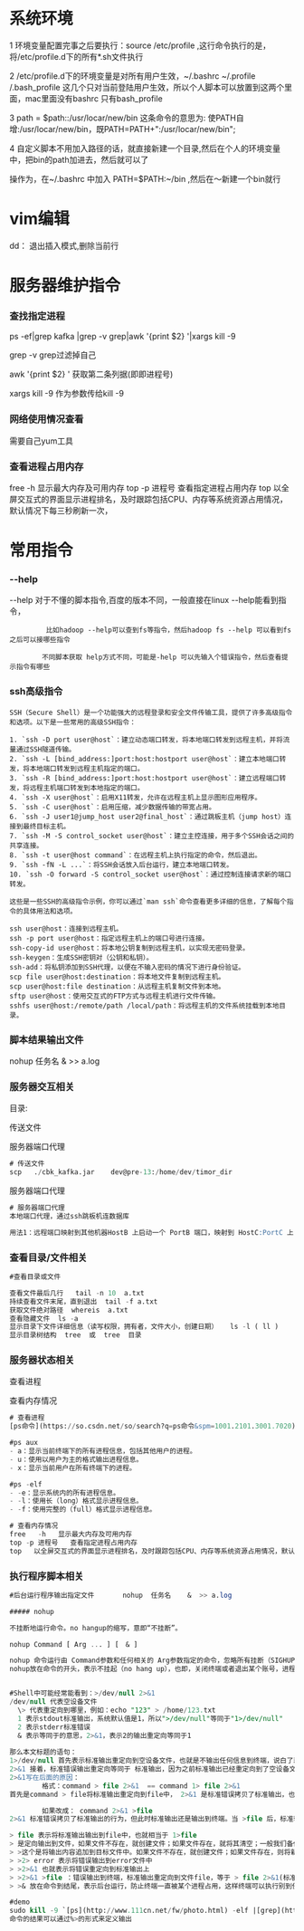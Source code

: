 

# 系统环境

1   环境变量配置完事之后要执行：source /etc/profile ,这行命令执行的是，将/etc/profile.d下的所有*.sh文件执行

2  /etc/profile.d下的环境变量是对所有用户生效，~/.bashrc  ~/.profile  /.bash_profile 这几个只对当前登陆用户生效，所以个人脚本可以放置到这两个里面，mac里面没有bashrc 只有bash_profile

 3 path = $path::/usr/locar/new/bin    这条命令的意思为: 使PATH自增:/usr/locar/new/bin，既PATH=PATH+":/usr/locar/new/bin";

4 自定义脚本不用加入路径的话，就直接新建一个目录,然后在个人的环境变量中，把bin的path加进去，然后就可以了

操作为，在~/.bashrc  中加入 PATH=$PATH:~/bin ,然后在～新建一个bin就行



# vim编辑

dd： 退出插入模式,删除当前行



# 服务器维护指令

### 查找指定进程

ps -ef|grep kafka |grep -v grep|awk '{print $2} '|xargs kill -9

grep -v grep过滤掉自己

awk '{print $2} ' 获取第二条列据(即即进程号)

xargs kill -9 作为参数传给kill -9

### 网络使用情况查看

需要自己yum工具



### 查看进程占用内存

free   -h   显示最大内存及可用内存
top -p 进程号   查看指定进程占用内存
top   以全屏交互式的界面显示进程排名，及时跟踪包括CPU、内存等系统资源占用情况，默认情况下每三秒刷新一次，











# 常用指令

### --help

--help   对于不懂的脚本指令,百度的版本不同，一般直接在linux --help能看到指令，

			 比如hadoop --help可以查到fs等指令，然后hadoop fs --help 可以看到fs之后可以接哪些指令
	
			不同脚本获取 help方式不同，可能是-help 可以先输入个错误指令，然后查看提示指令有哪些

### ssh高级指令

```
SSH（Secure Shell）是一个功能强大的远程登录和安全文件传输工具，提供了许多高级指令和选项。以下是一些常用的高级SSH指令：

1. `ssh -D port user@host`：建立动态端口转发，将本地端口转发到远程主机，并将流量通过SSH隧道传输。
2. `ssh -L [bind_address:]port:host:hostport user@host`：建立本地端口转发，将本地端口转发到远程主机指定的端口。
3. `ssh -R [bind_address:]port:host:hostport user@host`：建立远程端口转发，将远程主机端口转发到本地指定的端口。
4. `ssh -X user@host`：启用X11转发，允许在远程主机上显示图形应用程序。
5. `ssh -C user@host`：启用压缩，减少数据传输的带宽占用。
6. `ssh -J user1@jump_host user2@final_host`：通过跳板主机（jump host）连接到最终目标主机。
7. `ssh -M -S control_socket user@host`：建立主控连接，用于多个SSH会话之间的共享连接。
8. `ssh -t user@host command`：在远程主机上执行指定的命令，然后退出。
9. `ssh -fN -L ...`：将SSH会话放入后台运行，建立本地端口转发。
10. `ssh -O forward -S control_socket user@host`：通过控制连接请求新的端口转发。

这些是一些SSH的高级指令示例，你可以通过`man ssh`命令查看更多详细的信息，了解每个指令的具体用法和选项。

ssh user@host：连接到远程主机。
ssh -p port user@host：指定远程主机上的端口号进行连接。
ssh-copy-id user@host：将本地公钥复制到远程主机，以实现无密码登录。
ssh-keygen：生成SSH密钥对（公钥和私钥）。
ssh-add：将私钥添加到SSH代理，以便在不输入密码的情况下进行身份验证。
scp file user@host:destination：将本地文件复制到远程主机。
scp user@host:file destination：从远程主机复制文件到本地。
sftp user@host：使用交互式的FTP方式与远程主机进行文件传输。
sshfs user@host:/remote/path /local/path：将远程主机的文件系统挂载到本地目录。
```



### 脚本结果输出文件

nohup  任务名    &  >> a.log

### 服务器交互相关

目录:

传送文件

服务器端口代理

```sql
# 传送文件
scp   ./cbk_kafka.jar    dev@pre-13:/home/dev/timor_dir
```

服务器端口代理

```sql
# 服务器端口代理
本地端口代理，通过ssh跳板机连数据库

用法1：远程端口映射到其他机器HostB 上启动一个 PortB 端口，映射到 HostC:PortC 上，在 HostB 上运行：HostB$ ssh -L 0.0.0.0:PortB:HostC:PortC   user@HostC用法2：本地端口通过跳板映射到其他机器HostA 上启动一个 PortA 端口，通过 HostB 转发到 HostC:PortC上，在 HostA 上运行：HostA$ ssh -L 0.0.0.0:PortA:HostC:PortC  user@HostBssh -L 127.0.0.1:3308:rm-bp192qdgcbyq9e2db.mysql.rds.aliyuncs.com:3306   timo@jump-server.caibeike.netssh -L 127.0.0.1:27018:172.16.248.138:27017  timo@jump-server.caibeike.netssh -L 127.0.0.1:27021:mongo-main-01.caibeike-in.net:27017  timo@jump-server.caibeike.net跳板机密码: ID7UBobRvbJlzJz1bPfb一次同时映射多个端口ssh -L 0.0.0.0:PortA:HostC:PortC  -L 0.0.0.0:PortB:HostB:PortB -L    user@HostBssh -L 127.0.0.1:3308:rm-bp192qdgcbyq9e2db.mysql.rds.aliyuncs.com:3306  -L 127.0.0.1:27018:172.16.248.138:27017 -L 127.0.0.1:27021:mongo-main-01.caibeike-in.net:27017  timo@jump-server.caibeike.net不过好像不好用
```





### 查看目录/文件相关

```sql
#查看目录或文件

查看文件最后几行   tail -n 10  a.txt  
持续查看文件末尾，直到退出  tail -f a.txt 
获取文件绝对路径  whereis  a.txt 
查看隐藏文件  ls -a  
显示目录下文件详细信息（读写权限，拥有者，文件大小，创建日期）   ls -l ( ll )  
显示目录树结构  tree  或  tree  目录   
```



### 服务器状态相关

查看进程   

查看内存情况

```sql
# 查看进程
[ps命令](https://so.csdn.net/so/search?q=ps命令&spm=1001.2101.3001.7020)用于报告当前系统的进程状态。可以搭配kill指令随时中断、删除不必要的程序。ps命令是最基本同时也是非常强大的进程查看命令，使用该命令可以确定有哪些进程正在运行和运行的状态、进程是否结束、进程有没有僵死、哪些进程占用了过多的资源等等，总之大部分信息都是可以通过执行该命令得到的。

#ps aux 
- a：显示当前终端下的所有进程信息，包括其他用户的进程。
- u：使用以用户为主的格式输出进程信息。
- x：显示当前用户在所有终端下的进程。

#ps -elf
- -e：显示系统内的所有进程信息。
- -l：使用长（long）格式显示进程信息。
- -f：使用完整的（full）格式显示进程信息。
```



```sql
# 查看内存情况
free   -h   显示最大内存及可用内存
top -p 进程号   查看指定进程占用内存
top   以全屏交互式的界面显示进程排名，及时跟踪包括CPU、内存等系统资源占用情况，默认情况下每三秒刷新一次，
```



### 执行程序脚本相关

```sql
#后台运行程序输出指定文件       nohup  任务名    &  >> a.log

##### nohup

不挂断地运行命令。no hangup的缩写，意即“不挂断”。

nohup Command [ Arg ... ] [　& ]

nohup 命令运行由 Command参数和任何相关的 Arg参数指定的命令，忽略所有挂断（SIGHUP）信号。
nohup放在命令的开头，表示不挂起（no hang up），也即，关闭终端或者退出某个账号，进程也继续保持运行状态，一般配合&符号一起使用。如nohup command &。


#Shell中可能经常能看到：>/dev/null 2>&1
/dev/null 代表空设备文件
  \> 代表重定向到哪里，例如：echo "123" > /home/123.txt
  1 表示stdout标准输出，系统默认值是1，所以">/dev/null"等同于"1>/dev/null"
  2 表示stderr标准错误
  & 表示等同于的意思，2>&1，表示2的输出重定向等同于1
  
那么本文标题的语句：
1>/dev/null 首先表示标准输出重定向到空设备文件，也就是不输出任何信息到终端，说白了就是不显示任何信息。
2>&1 接着，标准错误输出重定向等同于 标准输出，因为之前标准输出已经重定向到了空设备文件，所以标准错误输出也重定向到空设备文件。
2>&1写在后面的原因：   
		格式：command > file 2>&1  == command 1> file 2>&1
首先是command > file将标准输出重定向到file中， 2>&1 是标准错误拷贝了标准输出，也就是同样被重定向到file中，最终结果就是标准输出和错误都被重定向到file中。

		如果改成： command 2>&1 >file
2>&1 标准错误拷贝了标准输出的行为，但此时标准输出还是输出到终端。当 >file 后，标准输出才被重定向到file，但标准错误仍然保留了先前的设置，即保持输出到终端。

> file 表示将标准输出输出到file中，也就相当于 1>file
> 是定向输出到文件，如果文件不存在，就创建文件；如果文件存在，就将其清空；一般我们备份清理日志文件的时候，就是这种方法：先备份日志，再用`>`，将日志文件清空（文件大小变成0字节）；
> >这个是将输出内容追加到目标文件中。如果文件不存在，就创建文件；如果文件存在，则将新的内容追加到那个文件的末尾，该文件中的原有内容不受影响。
> >2> error 表示将错误输出到error文件中
> >2>&1 也就表示将错误重定向到标准输出上
> >2>&1 >file ：错误输出到终端，标准输出重定向到文件file，等于 > file 2>&1(标准输出重定向到文件，错误重定向到标准输出)。
> >& 放在命令到结尾，表示后台运行，防止终端一直被某个进程占用，这样终端可以执行别到任务，配合 >file 2>&1可以将log保存到某个文件中，但如果终端关闭，则进程也停止运行。如 command > file.log 2>&1 & 。

#demo
sudo kill -9 `[ps](http://www.111cn.net/fw/photo.html) -elf |[grep](https://so.csdn.net/so/search?q=grep&spm=1001.2101.3001.7020) -v grep|grep $1|awk '{print $4}'` 1>/dev/null 2>/dev/null
命令的结果可以通过%>的形式来定义输出

```











 


